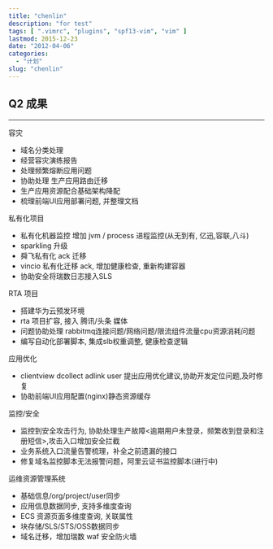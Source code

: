 ```yaml
---
title: "chenlin"
description: "for test"
tags: [ ".vimrc", "plugins", "spf13-vim", "vim" ]
lastmod: 2015-12-23
date: "2012-04-06"
categories:
  - "计划"
slug: "chenlin"
---
```


## Q2 成果

---
容灾
- 域名分类处理
- 经营容灾演练报告
- 处理频繁熔断应用问题
- 协助处理 生产应用路由迁移
- 生产应用资源配合基础架构降配
- 梳理前端UI应用部署问题, 并整理文档


私有化项目
- 私有化机器监控 增加 jvm / process 进程监控(从无到有, 亿迅,容联,八斗)
- sparkling 升级
- 舜飞私有化 ack 迁移
- vincio 私有化迁移 ack, 增加健康检查, 重新构建容器
- 协助安全将瑞数日志接入SLS


RTA 项目
- 搭建华为云预发环境
- rta 项目扩容, 接入 腾讯/头条 媒体
- 问题协助处理 rabbitmq连接问题/网络问题/限流组件流量cpu资源消耗问题
- 编写自动化部署脚本, 集成slb权重调整, 健康检查逻辑


应用优化
- clientview dcollect adlink  user 提出应用优化建议,协助开发定位问题,及时修复
- 协助前端UI应用配置(nginx)静态资源缓存


监控/安全
- 监控到安全攻击行为, 协助处理生产故障<逾期用户未登录，频繁收到登录和注册短信>,攻击入口增加安全拦截
- 业务系统入口流量告警梳理，补全之前遗漏的接口
- 修复域名监控脚本无法报警问题，阿里云证书监控脚本(进行中)


运维资源管理系统
- 基础信息/org/project/user同步
- 应用信息数据同步, 支持多维度查询
- ECS 资源页面多维度查询, 关联属性
- 块存储/SLS/STS/OSS数据同步
- 域名迁移，增加瑞数 waf 安全防火墙


